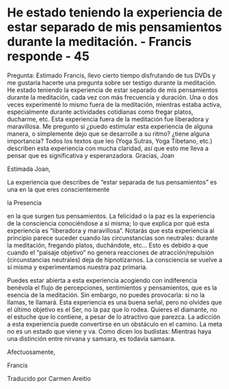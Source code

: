 # He estado teniendo la experiencia de estar separado de mis pensamientos durante la meditación. - Francis responde - 45

Pregunta: Estimado Francis, llevo cierto tiempo disfrutando de tus DVDs y me gustaría hacerte una pregunta sobre ser testigo durante la meditación. He estado teniendo la experiencia de estar separado de mis pensamientos durante la meditación, cada vez con más frecuencia y duración. Una o dos veces experimenté lo mismo fuera de la meditación, mientras estaba activa, especialmente durante actividades cotidianas como fregar platos, ducharme, etc. Esta experiencia fuera de la meditación fue liberadora y maravillosa. Me pregunto si ¿puedo estimular esta experiencia de alguna manera, o simplemente dejo que se desarrolle a su ritmo? ¿tiene alguna importancia? Todos los textos que leo (Yoga Sutras, Yoga Tibetano, etc.) describen esta experiencia con mucha claridad, así que esto me lleva a pensar que es significativa y esperanzadora. Gracias, Joan

Estimada Joan,

La experiencia que describes de “estar separada de tus pensamientos” es una en la que eres conscientemente

la Presencia

en la que surgen tus pensamientos. La felicidad o la paz es la experiencia de la consciencia conociéndose a sí misma; lo que explica por qué esta experiencia es “liberadora y maravillosa”. Notarás que esta experiencia al principio parece suceder cuando las circunstancias son neutrales: durante la meditación, fregando platos, duchándote, etc… Esto es debido a que cuando el “paisaje objetivo” no genera reacciones de atracción/repulsión (circunstancias neutrales) deja de hipnotizarnos. La consciencia se vuelve a sí misma y experimentamos nuestra paz primaria.

Puedes estar abierta a esta experiencia acogiendo con indiferencia benévola el flujo de percepciones, sentimientos y pensamientos, que es la esencia de la meditación. Sin embargo, no puedes provocarla: si no la llamas, te llamará. Esta experiencia es una buena señal, pero no olvides que el último objetivo es el Ser, no la paz que lo rodea. Quieres el diamante, no el estuche que lo contiene, a pesar de lo atractivo que parezca. La adicción a esta experiencia puede convertirse en un obstáculo en el camino. La meta no es un estado que viene y va. Como dicen los budistas: Mientras haya una distinción entre nirvana y samsara, es todavía samsara.

Afectuosamente,

Francis

Traducido por Carmen Areitio

